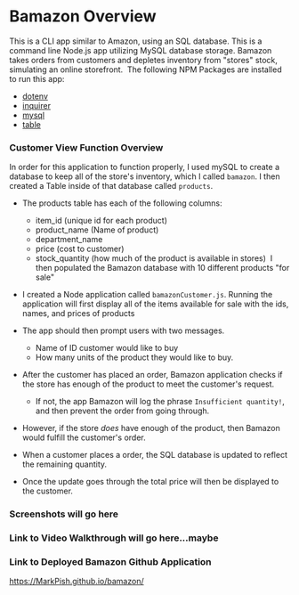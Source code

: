 # Bamazon Overview
This is a CLI app similar to Amazon, using an SQL database. This is a command line Node.js app utilizing MySQL database storage. 
Bamazon takes orders from customers and depletes inventory from "stores" stock, simulating an online storefront. 
​
The following NPM Packages are installed to run this app:
​
* [dotenv](https://www.npmjs.com/package/dotenv)
* [inquirer](https://www.npmjs.com/package/inquirer)
* [mysql](https://www.npmjs.com/package/mysql)
* [table](https://www.npmjs.com/package/table)
​
### Customer View Function Overview
 In order for this application to function properly, I used mySQL to create a database to keep all of the store's inventory, which I called `bamazon`. I then created a Table inside of that database called `products`.
​
* The products table has each of the following columns:
​
  * item_id (unique id for each product)
​
  * product_name (Name of product)
​
  * department_name
​
  * price (cost to customer)
​
  * stock_quantity (how much of the product is available in stores)
​
I then populated the Bamazon database with 10 different products "for sale"
​
* I created a Node application called `bamazonCustomer.js`. Running the application will first display all of the items available for sale with the ids, names, and prices of products
​
* The app should then prompt users with two messages.
​
  * Name of ID customer would like to buy
  * How many units of the product they would like to buy.
  
* After the customer has placed an order, Bamazon application checks if the store has enough of the product to meet the customer's request.
​
  * If not, the app Bamazon will log the phrase `Insufficient quantity!`, and then prevent the order from going through.
​
* However, if the store _does_ have enough of the product, then Bamazon would fulfill the customer's order.
 
 * When a customer places a order, the SQL database is updated to reflect the remaining quantity.
 * Once the update goes through the total price will then be displayed to the customer.
 
 ### Screenshots will go here
 
 
 ### Link to Video Walkthrough will go here...maybe
 
 ### Link to Deployed Bamazon Github Application
  https://MarkPish.github.io/bamazon/
